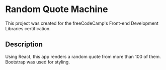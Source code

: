 # Random Quote Machine

This project was created for the freeCodeCamp's Front-end Development Libraries certification.

## Description

Using React, this app renders a random quote from more than 100 of them. Bootstrap was used for styling.
